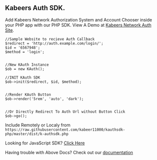 ## Kabeers Auth SDK.

Add Kabeers Network Authorization System and Account Chooser inside your PHP app with our PHP SDK.
View A Demo at [Kabeers Network Auth Site](http://auth.kabeersnetwork.rf.gd/server/account/).



```
//Sample Website to recieve Auth Callback
$redirect = 'http://auth.example.com/login/';
$id = '6567948';
$method = 'login';


//New KAuth Instance
$ob = new KAuth();

//INIT KAuth SDK
$ob->init($redirect, $id, $method);


//Render KAuth Button
$ob->render('5rem', 'auto', 'dark');


//Or Directly Redirect To Auth Url without Button Click
$ob->go();
````

Include Remotely or Localy from
```https://raw.githubusercontent.com/kabeer11000/kauthsdk-php/master/dist/k-authsdk.php```

Looking for JavaScript SDK? [Click Here](https://kabeer11000.github.io/kauthsdk-js/)

Having trouble with Above Docs? Check out our [documentation](http://kabeersnetwork.dx.am/apis#item-14-4)
